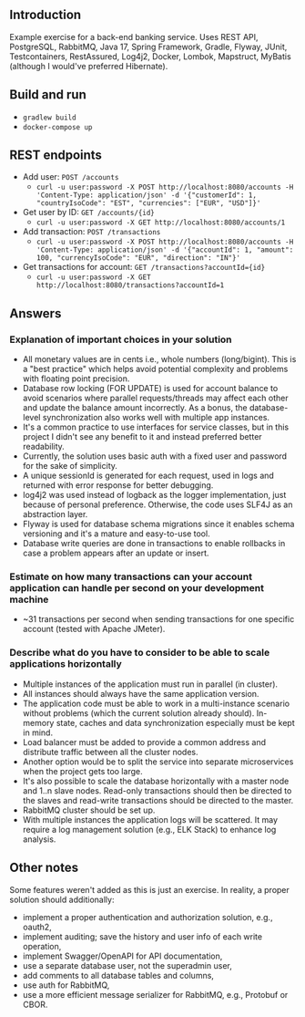 ## Introduction
Example exercise for a back-end banking service. 
Uses REST API, PostgreSQL, RabbitMQ, Java 17, Spring Framework, Gradle, Flyway, JUnit, Testcontainers, RestAssured, 
Log4j2, Docker, Lombok, Mapstruct, MyBatis (although I would've preferred Hibernate).

## Build and run
* ``gradlew build``
* ``docker-compose up``

## REST endpoints
* Add user: ``POST /accounts``
  * ``curl -u user:password -X POST http://localhost:8080/accounts -H 'Content-Type: application/json' -d '{"customerId": 1, "countryIsoCode": "EST", "currencies": ["EUR", "USD"]}'``
* Get user by ID: ``GET /accounts/{id}``
  * ``curl -u user:password -X GET http://localhost:8080/accounts/1``
* Add transaction: ``POST /transactions``
  * ``curl -u user:password -X POST http://localhost:8080/accounts -H 'Content-Type: application/json' -d '{"accountId": 1, "amount": 100, "currencyIsoCode": "EUR", "direction": "IN"}'``
* Get transactions for account: ``GET /transactions?accountId={id}``
  * ``curl -u user:password -X GET http://localhost:8080/transactions?accountId=1``

## Answers

### Explanation of important choices in your solution
* All monetary values are in cents i.e., whole numbers (long/bigint). 
  This is a "best practice" which helps avoid potential complexity and problems with floating point precision.
* Database row locking (FOR UPDATE) is used for account balance to avoid scenarios
  where parallel requests/threads may affect each other and update the balance amount incorrectly.
  As a bonus, the database-level synchronization also works well with multiple app instances.
* It's a common practice to use interfaces for service classes, but in this project I didn't see any benefit to it 
  and instead preferred better readability.
* Currently, the solution uses basic auth with a fixed user and password for the sake of simplicity.
* A unique sessionId is generated for each request, used in logs and returned with error response for better debugging.
* log4j2 was used instead of logback as the logger implementation, just because of personal preference. 
  Otherwise, the code uses SLF4J as an abstraction layer.
* Flyway is used for database schema migrations since it enables schema versioning and it's a mature and easy-to-use tool.
* Database write queries are done in transactions to enable rollbacks in case a problem appears after an update or insert.

### Estimate on how many transactions can your account application can handle per second on your development machine
* ~31 transactions per second when sending transactions for one specific account (tested with Apache JMeter).

### Describe what do you have to consider to be able to scale applications horizontally
* Multiple instances of the application must run in parallel (in cluster). 
* All instances should always have the same application version.
* The application code must be able to work in a multi-instance scenario without problems (which the current solution already should).
  In-memory state, caches and data synchronization especially must be kept in mind.
* Load balancer must be added to provide a common address and distribute traffic between all the cluster nodes.
* Another option would be to split the service into separate microservices when the project gets too large.
* It's also possible to scale the database horizontally with a master node and 1..n slave nodes.
  Read-only transactions should then be directed to the slaves and read-write transactions should be directed to the master.
* RabbitMQ cluster should be set up.
* With multiple instances the application logs will be scattered. 
  It may require a log management solution (e.g., ELK Stack) to enhance log analysis.
  
## Other notes
Some features weren't added as this is just an exercise. In reality, a proper solution should additionally:
* implement a proper authentication and authorization solution, e.g., oauth2,
* implement auditing; save the history and user info of each write operation,
* implement Swagger/OpenAPI for API documentation,
* use a separate database user, not the superadmin user,
* add comments to all database tables and columns,
* use auth for RabbitMQ,
* use a more efficient message serializer for RabbitMQ, e.g., Protobuf or CBOR.
